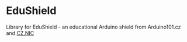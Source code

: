 # EduShield

Library for EduShield - an educational Arduino shield from Arduino101.cz and [CZ.NIC](https://nic.cz)
